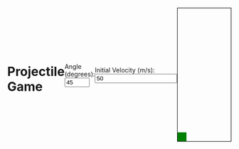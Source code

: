 <html>
<head>
  <style>
    body {
      display: flex;
      justify-content: center;
      align-items: center;
      height: 100vh;
      margin: 0;
    }
  
    h1 {
      text-align: center;
      text-decoration: underline;
    }
  </style>
</head>
<body>
  <h1>Projectile Game</h1>
</body>
</html>
<head>
  <style>
    #game {
      width: 500px;
      height: 300px;
      border: 1px solid black;
      position: relative;
    }
    #projectile {
      width: 10px;
      height: 10px;
      border-radius: 50%;
      background-color: red;
      position: absolute;
      bottom: 0;
      transition: transform 1s linear;
    }
    .target {
      width: 20px;
      height: 20px;
      background-color: green;
      position: absolute;
      bottom: 0;
    }
  </style>
</head>
<body>
  <div>
    <label for="angle">Angle (degrees):</label>
    <input type="number" id="angle" min="0" max="90" value="45">
  </div>
  <div>
    <label for="velocity">Initial Velocity (m/s):</label>
    <input type="number" id="velocity" min="0" value="50">
  </div>
  <div id="game">
    <div id="projectile"></div>
    <div id="target" class="target"></div>
  </div>
  <script>
    function calculateProjectile(initialVelocity, angle, targetHeight, targetDistance) {
      // Convert angle to radians
      const angleRadians = (angle * Math.PI) / 180;
      // Calculate time of flight
      const timeOfFlight = (2 * initialVelocity * Math.sin(angleRadians)) / 9.8;
      // Calculate horizontal distance
      const horizontalDistance = initialVelocity * Math.cos(angleRadians) * timeOfFlight;
      if (horizontalDistance === targetDistance) {
        // Projectile hits the target
        return 1;
      } else if (horizontalDistance < targetDistance) {
        // Projectile doesn't go far enough
        return 0;
      } else {
        // Projectile goes too far
        if (targetHeight > 0) {
          // Calculate vertical distance
          const verticalDistance =
            initialVelocity * Math.sin(angleRadians) * timeOfFlight -
            0.5 * 9.8 * Math.pow(timeOfFlight, 2);
          if (Math.abs(verticalDistance) <= targetHeight) {
            return 1;
          } else if (verticalDistance < targetHeight) {
            return 0;
          } else {
            return 2;
          }
        } else {
          return 2;
        }
      }
    }

    function generateRandomTarget(gameWidth) {
      const targetElement = document.getElementById('target');
      const targetPosition = Math.floor(Math.random() * (gameWidth - targetElement.offsetWidth));
      targetElement.style.transform = `translateX(${targetPosition}px)`;
    }
    
    function updateGame() {
      const initialVelocity = parseFloat(document.getElementById('velocity').value);
      const angle = parseFloat(document.getElementById('angle').value);
      const targetHeight = 10;  // Height of the target above the ground in meters
      const gameElement = document.getElementById('game');
      const gameWidth = gameElement.offsetWidth;
      
      generateRandomTarget(gameWidth);
      
      const projectileElement = document.getElementById('projectile');
      const targetElement = document.getElementById('target');
      const targetDistance = targetElement.getBoundingClientRect().left - gameElement.getBoundingClientRect().left;
      
      const outcome = calculateProjectile(initialVelocity, angle, targetHeight, targetDistance);
      
      const projectileFinalPosition = (outcome === 1) ? targetDistance : gameWidth;
      const targetPosition = (outcome === 1) ? targetDistance : gameWidth - targetElement.offsetWidth;
      
      projectileElement.style.transform = `translateX(${projectileFinalPosition}px) translateY(-${targetHeight}px)`;
      targetElement.style.transform = `translateX(${targetPosition}px)`;
    }
    
    // Attach event listeners to input elements
    const angleInput = document.getElementById('angle');
    const velocityInput = document.getElementById('velocity');
    angleInput.addEventListener('input', updateGame);
    velocityInput.addEventListener('input', updateGame);
    
    // Game settings
    updateGame();
    
    // Animation - Generate a new random target every 3 seconds
    setInterval(() => {
      generateRandomTarget(gameElement.offsetWidth);
    }, 3000);
  </script>
</body>
</html>